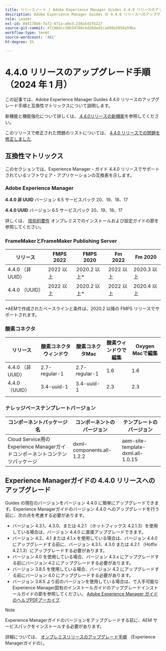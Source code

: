```yaml
---
title: リリースノート | Adobe Experience Manager Guides 4.4.0 リリースのアップグレード手順
description: Adobe Experience Manager Guides の 4.4.0 リリースへのアップグレード方法について説明します
role: Leader
exl-id: 884178b6-7a72-471a-a6e3-238a543fb227
source-git-commit: 47c06dcc30b34780cbd26ded1ca400a5056a59ba
workflow-type: tm+mt
source-wordcount: '461'
ht-degree: 5%

---
```


# 4.4.0 リリースのアップグレード手順（2024 年 1 月）

この記事では、Adobe Experience Manager Guides 4.4.0 リリースのアップグレード手順と互換性マトリックスについて説明します。

新機能と機能強化について詳しくは、[ 4.4.0リリースの新機能](../release-info/whats-new-4-4.md)を参照してください。

このリリースで修正された問題のリストについては、 [4.4.0 リリースでの問題を修正しました](../release-info/fixed-issues-4-4.md).




## 互換性マトリックス

このセクションでは、Experience Manager・ガイド 4.4.0 リリースでサポートされているソフトウェア・アプリケーションの互換表を示します。

### Adobe Experience Manager

**4.4.0 非 UUID**
バージョン 6.5 サービスパック 20、19、18、17

**4.4.0 UUID**
バージョン 6.5 サービスパック 20、19、18、17


詳しくは、 [技術的要件](../install-guide/download-install-technical-requirements.md) オンプレミスでのインストールおよび設定ガイドの節を参照してください。

### FrameMakerとFrameMaker Publishing Server

| リリース | FMPS 2022 | FMPS 2020 | Fm 2022 | Fm 2020 |
| --- | --- | --- | --- | --- |
| 4.4.0 （非 UUID） | 2022 以上 | 2020.2 以上* | 2022 以上 | 2020.3 以上 |
| 4.4.0 （UUID） | 2022 以上 | 2020.2 以上* | 2022 以上 | 2020.4 以上 |
| | | | |

*AEMで作成されたベースラインと条件は、2020.2 以降の FMPS リリースでサポートされます。

### 酸素コネクタ

| リリース | 酸素コネクタウィンドウ | 酸素コネクタMac | 酸素ウィンドウで編集 | Oxygen Macで編集 |
| --- | --- | --- |--- |--- |
| 4.4.0 （非 UUID） | 2.7-regular-1 | 2.7-regular-1 | 1.6 | 1.6 |
| 4.4.0 （UUID） | 3.4-uuid-1 | 3.4-uuid-1 | 2.3 | 2.3 |
|  |  |   |



### ナレッジベーステンプレートバージョン

| コンポーネントパッケージ名 | コンポーネントのバージョン | テンプレートのバージョン |
|---|---|---|
| Cloud Service用のExperience Managerガイドコンポーネントコンテンツパッケージ | dxml-components.all-1.2.2 | aem-site-template-dxml.all-1.0.15 |



## Experience Managerガイドの 4.4.0 リリースへのアップグレード


Guides の現在のバージョンをバージョン 4.4.0 に簡単にアップグレードできます。Experience Managerガイドのバージョン 4.4.0 へのアップグレードを行う前に、次の点を考慮する必要があります。


- バージョン 4.3.1、4.3.0、または 4.2.1 （ホットフィックス 4.2.1.3）を使用している場合は、バージョン 4.4.0 に直接アップグレードできます。
- バージョン 4.2、4.1 または 4.1.x を使用している場合は、バージョン 4.4.0 にアップグレードする前に、バージョン 4.3.1、4.3.0 または 4.2.1 （Hotfix 4.2.1.3）にアップグレードする必要があります。
- バージョン 4.0 を使用している場合、バージョン 4.3.x にアップグレードする前にバージョン 4.2 にアップグレードする必要があります。
- バージョン 3.8.5 を使用している場合、バージョン 4.2 にアップグレードする前にバージョン 4.0 にアップグレードする必要があります。
- バージョン 3.8.5 より前のバージョンを使用している場合は、で入手可能なExperience Manager固有のインストールガイドのアップグレードインストールガイドの節を参照してください。 [Adobe Experience Manager ガイドのヘルプPDFアーカイブ](https://helpx.adobe.com/xml-documentation-for-experience-manager/archive.html).



>[!NOTE]
>
>Experience Managerガイドのバージョンをアップグレードする前に、AEM サービスパックをインストールする必要があります。

詳細については、 [オンプレミスリリースのアップグレード手順](../install-guide/upgrade-xml-documentation.md) （Experience Managerガイドの）。
